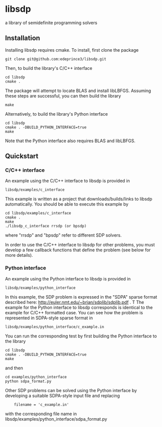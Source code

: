 # libsdp
a library of semidefinite programming solvers

## Installation
Installing libsdp requires cmake.  To install, first clone the package
```
git clone git@github.com:edeprince3/libsdp.git
```
Then, to build the library's C/C++ interface
```
cd libsdp
cmake .
```
The package will attempt to locate BLAS and install libLBFGS. Assuming these steps are successful, you can then build the library
```
make 
```
Alternatively, to build the library's Python interface
```
cd libsdp
cmake . -DBUILD_PYTHON_INTERFACE=true
make
```
Note that the Python interface also requires BLAS and libLBFGS.

## Quickstart

### C/C++ interface

An example using the C/C++ interface to libsdp is provided in
```
libsdp/examples/c_interface
```
This example is written as a project that downloads/builds/links to libsdp automatically. You should be able to execute this example by
```
cd libsdp/examples/c_interface
cmake .
make
./libsdp_c_interface rrsdp (or bpsdp)
```
where "rrsdp" and "bpsdp" refer to different SDP solvers. 

In order to use the C/C++ interface to libsdp for other problems, you must develop a few callback functions that define the problem (see below for more details).

### Python interface 

An example using the Python interface to libsdp is provided in
```
libsdp/examples/python_interface
```
In this example, the SDP problem is expressed in the "SDPA" sparse format described here: http://euler.nmt.edu/~brian/sdplib/sdplib.pdf . T The example for the Python interface to libsdp corresponds is identical to the example for C/C++ formatted case. You can see how the problem is represented in SDPA-style sparse format in 
```
libsdp/examples/python_interface/c_example.in
```
You can run the corresponding test by first building the Python interface to the library
```
cd libsdp
cmake . -DBUILD_PYTHON_INTERFACE=true
make
```
and then
```
cd examples/python_interface
python sdpa_format.py
```
Other SDP problems can be solved using the Python interface by developing a suitable SDPA-style input file and replacing
```
    filename = 'c_example.in'
```
with the corresponding file name in libsdp/examples/python_interface/sdpa_format.py
